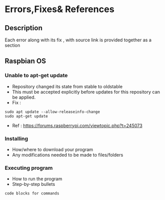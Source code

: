 # Errors,Fixes& References

## Description

Each error along with its fix , with source link is provided together as a section

## Raspbian OS

### Unable to apt-get update 

* Repository changed its state from stable to oldstable
* This must be accepted explicitly before updates for this repository can be applied.
* Fix : 
```
sudo apt update --allow-releaseinfo-change
sudo apt-get update
```
* Ref : https://forums.raspberrypi.com/viewtopic.php?t=245073

### Installing

* How/where to download your program
* Any modifications needed to be made to files/folders

### Executing program

* How to run the program
* Step-by-step bullets
```
code blocks for commands
```

